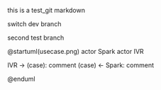 this is a test_git markdown

switch dev branch

second test branch

@startuml(usecase.png)
actor Spark
actor IVR

IVR -> (case): comment
(case) <- Spark: comment

@enduml